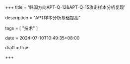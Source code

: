 +++
title = '韩国方向APT-Q-12&APT-Q-15攻击样本分析复现'

description = "APT样本分析基础提高"

tags = [ "技术" ]

date = 2024-07-10T10:49:35+08:00

draft = true

+++
